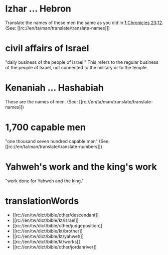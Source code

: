 # Izhar ... Hebron

Translate the names of these men the same as you did in [1 Chronicles 23:12](../23/12.md). (See: [[rc://en/ta/man/translate/translate-names]])

# civil affairs of Israel

"daily business of the people of Israel." This refers to the regular business of the people of Israel, not connected to the military or to the temple.

# Kenaniah ... Hashabiah

These are the names of men. (See: [[rc://en/ta/man/translate/translate-names]])

# 1,700 capable men

"one thousand seven hundred capable men" (See: [[rc://en/ta/man/translate/translate-numbers]])

# Yahweh's work and the king's work

"work done for Yahweh and the king."

# translationWords

* [[rc://en/tw/dict/bible/other/descendant]]
* [[rc://en/tw/dict/bible/kt/israel]]
* [[rc://en/tw/dict/bible/other/judgeposition]]
* [[rc://en/tw/dict/bible/kt/brother]]
* [[rc://en/tw/dict/bible/kt/yahweh]]
* [[rc://en/tw/dict/bible/kt/works]]
* [[rc://en/tw/dict/bible/other/jordanriver]]